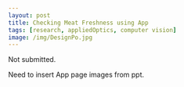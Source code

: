 ```yaml
---
layout: post
title: Checking Meat Freshness using App
tags: [research, appliedOptics, computer vision]
image: /img/DesignPo.jpg
---
```


Not submitted.

Need to insert App page images from ppt.
